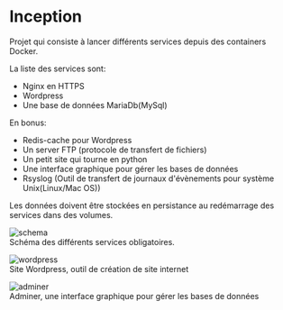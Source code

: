 # Inception
Projet qui consiste à lancer différents services depuis des containers Docker.

La liste des services sont:
* Nginx en HTTPS
* Wordpress
* Une base de données MariaDb(MySql)

En bonus:
* Redis-cache pour Wordpress
* Un server FTP (protocole de transfert de fichiers)
* Un petit site qui tourne en python
* Une interface graphique pour gérer les bases de données
* Rsyslog (Outil de transfert de journaux d'évènements pour système Unix(Linux/Mac OS))
  
Les données doivent être stockées en persistance au redémarrage des services dans des volumes.

![schema](https://github.com/GitCGuillaume/Inception/assets/34135668/9fb2d0c1-20d2-42b2-9aa9-bfa826535764)  
Schéma des différents services obligatoires.

![wordpress](https://github.com/GitCGuillaume/Inception/assets/34135668/cc7755f4-9d92-4292-b3b7-899829dd93a7)  
Site Wordpress, outil de création de site internet

![adminer](https://github.com/GitCGuillaume/Inception/assets/34135668/226966b2-cb11-46f7-933c-cf3d44f53ab7)  
Adminer, une interface graphique pour gérer les bases de données
